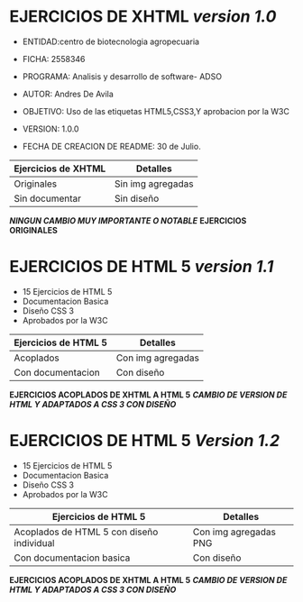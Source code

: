 # EJERCICIOS DE XHTML ***version 1.0***

- ENTIDAD:centro de biotecnologia agropecuaria

- FICHA: 2558346

- PROGRAMA: Analisis y desarrollo de software- ADSO 

- AUTOR: Andres De Avila 

- OBJETIVO: Uso de las etiquetas HTML5,CSS3,Y aprobacion por la W3C 

 - VERSION: 1.0.0

- FECHA DE CREACION DE README: 30 de Julio.


| Ejercicios de XHTML  | Detalles  |
| ------------- | ------------- |
| Originales   | Sin img agregadas  |
| Sin documentar  | Sin diseño |

***NINGUN CAMBIO MUY IMPORTANTE O NOTABLE***
**EJERCICIOS ORIGINALES**

# EJERCICIOS DE HTML 5  ***version 1.1***

 - 15 Ejercicios de HTML 5 
 - Documentacion Basica 
 -  Diseño CSS 3
 -  Aprobados por la W3C 

| Ejercicios de HTML 5 | Detalles  |
| ------------- | ------------- |
| Acoplados    | Con img agregadas  |
| Con documentacion  | Con diseño |


**EJERCICIOS ACOPLADOS DE XHTML A HTML  5**
***CAMBIO DE VERSION DE HTML Y ADAPTADOS A CSS 3 CON DISEÑO***

# EJERCICIOS DE HTML 5 ***Version 1.2***

 - 15 Ejercicios de HTML 5 
 - Documentacion Basica 
 -  Diseño CSS 3
 -  Aprobados por la W3C 

| Ejercicios de HTML 5 | Detalles  |
| ------------- | ------------- |
| Acoplados de HTML 5 con diseño individual  | Con img agregadas PNG |
| Con documentacion basica   | Con diseño |


**EJERCICIOS ACOPLADOS DE XHTML A HTML  5**
***CAMBIO DE VERSION DE HTML Y ADAPTADOS A CSS 3 CON DISEÑO***
